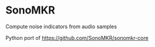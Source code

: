 # SonoMKR

Compute noise indicators from audio samples

Python port of https://github.com/SonoMKR/sonomkr-core


